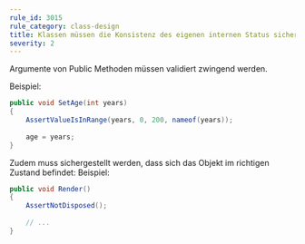 ```yaml
---
rule_id: 3015
rule_category: class-design
title: Klassen müssen die Konsistenz des eigenen internen Status sicherstellen
severity: 2
---
```

Argumente von Public Methoden müssen validiert zwingend werden.

Beispiel:

```C#
public void SetAge(int years)
{
	AssertValueIsInRange(years, 0, 200, nameof(years));
	
	age = years;
}
```

Zudem muss sichergestellt werden, dass sich das Objekt im richtigen Zustand befindet:
Beispiel:

```C#
public void Render()
{
	AssertNotDisposed();
	
	// ...
}
```

